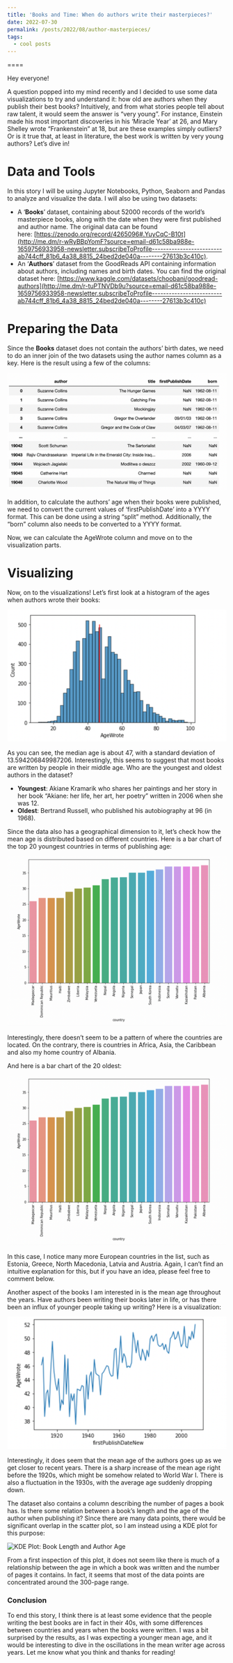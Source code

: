 ```yaml
---
title: 'Books and Time: When do authors write their masterpieces?'
date: 2022-07-30
permalink: /posts/2022/08/author-masterpieces/
tags:
  - cool posts
---
```


====

Hey everyone!

A question popped into my mind recently and I decided to use some data visualizations to try and understand it: how old are authors when they publish their best books? Intuitively, and from what stories people tell about raw talent, it would seem the answer is “very young”. For instance, Einstein made his most important discoveries in his ‘Miracle Year’ at 26, and Mary Shelley wrote “Frankenstein” at 18, but are these examples simply outliers? Or is it true that, at least in literature, the best work is written by very young authors? Let’s dive in!

# **Data and Tools**

In this story I will be using Jupyter Notebooks, Python, Seaborn and Pandas to analyze and visualize the data. I will also be using two datasets:

- A ‘**Books**’ dataset, containing about 52000 records of the world’s masterpiece books, along with the date when they were first published and author name. The original data can be found here: [https://zenodo.org/record/4265096#.YuyCqC-B10t](http://me.dm/r-wRyBBpYomF?source=email-d61c58ba988e-1659756933958-newsletter.subscribeToProfile-------------------------ab744cff_81b6_4a38_8815_24bed2de040a--------27613b3c410c).
- An ‘**Authors**’ dataset from the GoodReads API containing information about authors, including names and birth dates. You can find the original dataset here: [https://www.kaggle.com/datasets/choobani/goodread-authors](http://me.dm/r-tuPTNVDb9u?source=email-d61c58ba988e-1659756933958-newsletter.subscribeToProfile-------------------------ab744cff_81b6_4a38_8815_24bed2de040a--------27613b3c410c)

# **Preparing the Data**

Since the **Books** dataset does not contain the authors’ birth dates, we need to do an inner join of the two datasets using the author names column as a key. Here is the result using a few of the columns:

![Books Table](/images/bookstable.png)


In addition, to calculate the authors’ age when their books were published, we need to convert the current values of ‘firstPublishDate’ into a YYYY format. This can be done using a string “split” method. Additionally, the “born” column also needs to be converted to a YYYY format.

Now, we can calculate the AgeWrote column and move on to the visualization parts.

# **Visualizing**

Now, on to the visualizations! Let’s first look at a histogram of the ages when authors wrote their books:

![Ages of Authors](/images/bookshist.png)


As you can see, the median age is about 47, with a standard deviation of 13.594206849987206. Interestingly, this seems to suggest that most books are written by people in their middle age. Who are the youngest and oldest authors in the dataset?

- **Youngest**: Akiane Kramarik who shares her paintings and her story in her book “Akiane: her life, her art, her poetry” written in 2006 when she was 12.
- **Oldest**: Bertrand Russell, who published his autobiography at 96 (in 1968).

Since the data also has a geographical dimension to it, let’s check how the mean age is distributed based on different countries. Here is a bar chart of the top 20 youngest countries in terms of publishing age:


![Youngest Countries of Origin](/images/booksbar.png)

Interestingly, there doesn’t seem to be a pattern of where the countries are located. On the contrary, there is countries in Africa, Asia, the Caribbean and also my home country of Albania.

And here is a bar chart of the 20 oldest:

![Oldest Countries of Origin](/images/booksbar2.png)


In this case, I notice many more European countries in the list, such as Estonia, Greece, North Macedonia, Latvia and Austria. Again, I can’t find an intuitive explanation for this, but if you have an idea, please feel free to comment below.

Another aspect of the books I am interested in is the mean age throughout the years. Have authors been writing their books later in life, or has there been an influx of younger people taking up writing? Here is a visualization:

![Mean Age Through the Years](/images/bookstime.png)

Interestingly, it does seem that the mean age of the authors goes up as we get closer to recent years. There is a sharp increase of the mean age right before the 1920s, which might be somehow related to World War I. There is also a fluctuation in the 1930s, with the average age suddenly dropping down.

The dataset also contains a column describing the number of pages a book has. Is there some relation between a book’s length and the age of the author when publishing it? Since there are many data points, there would be significant overlap in the scatter plot, so I am instead using a KDE plot for this purpose:

![KDE Plot: Book Length and Author Age](/images/bookskkde.png)

From a first inspection of this plot, it does not seem like there is much of a relationship between the age in which a book was written and the number of pages it contains. In fact, it seems that most of the data points are concentrated around the 300-page range.

### **Conclusion**

To end this story, I think there is at least some evidence that the people writing the best books are in fact in their 40s, with some differences between countries and years when the books were written. I was a bit surprised by the results, as I was expecting a younger mean age, and it would be interesting to dive in the oscillations in the mean writer age across years. Let me know what you think and thanks for reading!